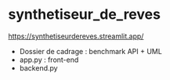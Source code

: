 # synthetiseur_de_reves

https://synthetiseurdereves.streamlit.app/

- Dossier de cadrage : benchmark API + UML
- app.py : front-end
- backend.py
